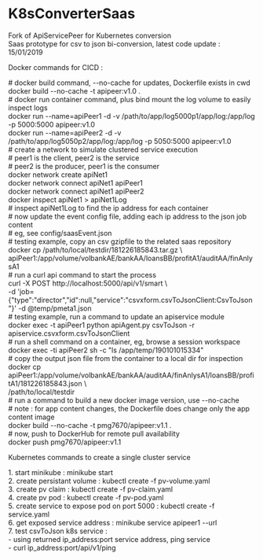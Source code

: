 # K8sConverterSaas
Fork of ApiServicePeer for Kubernetes conversion
<br>
Saas prototype for csv to json bi-conversion, latest code update : 15/01/2019 
<p>
Docker commands for CICD :
<p>
# docker build command, --no-cache for updates, Dockerfile exists in cwd
<br>
docker build --no-cache -t apipeer:v1.0 .
<br>
# docker run container command, plus bind mount the log volume to easily inspect logs
<br>
docker run --name=apiPeer1 -d -v /path/to/app/log5000p1/app/log:/app/log -p 5000:5000 apipeer:v1.0
<br>
docker run --name=apiPeer2 -d -v /path/to/app/log5050p2/app/log:/app/log -p 5050:5000 apipeer:v1.0
<br>
# create a network to simulate clustered service execution
<br>
# peer1 is the client, peer2 is the service
<br>
# peer2 is the producer, peer1 is the consumer
<br>
docker network create apiNet1
<br>
docker network connect apiNet1 apiPeer1
<br>
docker network connect apiNet1 apiPeer2
<br>
docker inspect apiNet1 > apiNet1Log
<br>
# inspect apiNet1Log to find the ip address for each container
<br>
# now update the event config file, adding each ip address to the json job content
<br>
# eg, see config/saasEvent.json
<br>
# testing example, copy an csv gzipfile to the related saas repository
<br> 
docker cp /path/to/local/testdir/181226185843.tar.gz \
<br>
      apiPeer1:/app/volume/volbankAE/bankAA/loansBB/profitA1/auditAA/finAnlysA1
<br>
# run a curl api command to start the process
<br>
curl -X POST http://localhost:5000/api/v1/smart \ 
<br>
      -d 'job={"type":"director","id":null,"service":"csvxform.csvToJsonClient:CsvToJson"}' -d @temp/pmeta1.json
<br>
# testing example, run a command to update an apiservice module
<br>
docker exec -t apiPeer1 python apiAgent.py csvToJson -r apiservice.csvxform.csvToJsonClient
<br>
# run a shell command on a container, eg, browse a session workspace
<br>
docker exec -ti apiPeer2 sh -c "ls /app/temp/190101015334"
<br>
# copy the output json file from the container to a local dir for inspection
<br>
docker cp apiPeer1:/app/volume/volbankAE/bankAA/auditAA/finAnlysA1/loansBB/profitA1/181226185843.json \ 
<br>
    /path/to/local/testdir
<br>
# run a command to build a new docker image version, use --no-cache
<br>
# note : for app content changes, the Dockerfile does change only the app content image
<br>
docker build --no-cache -t pmg7670/apipeer:v1.1 .
<br>
# now, push to DockerHub for remote pull availability
<br>
docker push pmg7670/apipeer:v1.1
<p>
Kubernetes commands to create a single cluster service
<p>
1. start minikube : minikube start
<br>
2. create persistant volume : kubectl create -f pv-volume.yaml
<br>
3. create pv claim : kubectl create -f pv-claim.yaml
<br>
4. create pv pod : kubectl create -f pv-pod.yaml
<br>
5. create service to expose pod on port 5000 : kubectl create -f service.yaml
<br>
6. get exposed service address : minikube service apipeer1 --url
<br>
7. test csvToJson k8s service : 
<br>
  - using returned ip_address:port service address, ping service
<br>
  - curl ip_address:port/api/v1/ping
    
